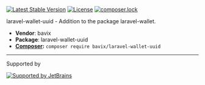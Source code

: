 [![Latest Stable Version](https://poser.pugx.org/bavix/laravel-wallet-uuid/v/stable)](https://packagist.org/packages/bavix/laravel-wallet-uuid)
[![License](https://poser.pugx.org/bavix/laravel-wallet-uuid/license)](https://packagist.org/packages/bavix/laravel-wallet-uuid)
[![composer.lock](https://poser.pugx.org/bavix/laravel-wallet-uuid/composerlock)](https://packagist.org/packages/bavix/laravel-wallet-uuid)

laravel-wallet-uuid - Addition to the package laravel-wallet.

* **Vendor**: bavix
* **Package**: laravel-wallet-uuid
* **[Composer](https://getcomposer.org/):** `composer require bavix/laravel-wallet-uuid`

---
Supported by

[![Supported by JetBrains](https://cdn.rawgit.com/bavix/development-through/46475b4b/jetbrains.svg)](https://www.jetbrains.com/)
